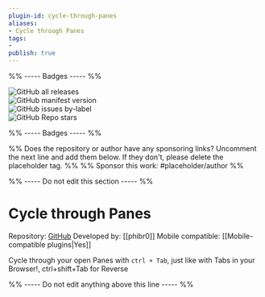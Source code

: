```yaml
---
plugin-id: cycle-through-panes
aliases:
- Cycle through Panes
tags: 
- 
publish: true
---
```


%% ----- Badges ----- %%

![GitHub all releases](https://img.shields.io/github/downloads/phibr0/cycle-through-panes/total?color=573E7A&logo=github&style=for-the-badge)   
![GitHub manifest version](https://img.shields.io/github/manifest-json/v/phibr0/cycle-through-panes?color=573E7A&logo=github&style=for-the-badge)   
![GitHub issues by-label](https://img.shields.io/github/issues/phibr0/cycle-through-panes/help%20wanted?color=573E7A&logo=github&style=for-the-badge)   
![GitHub Repo stars](https://img.shields.io/github/stars/phibr0/cycle-through-panes?color=573E7A&logo=github&style=for-the-badge)

%% ----- Badges ----- %%

%% Does the repository or author have any sponsoring links? Uncomment the next line and add them below. If they don't, please delete the placeholder tag. %%
%% Sponsor this work: #placeholder/author %%

%% ----- Do not edit this section ----- %%

# Cycle through Panes

Repository: [GitHub](https://github.com/phibr0/cycle-through-panes)
Developed by: [[phibr0]]
Mobile compatible: [[Mobile-compatible plugins|Yes]]

Cycle through your open Panes with `ctrl + Tab`, just like with Tabs in your Browser!, ctrl+shift+Tab for Reverse

%% ----- Do not edit anything above this line ----- %% 

